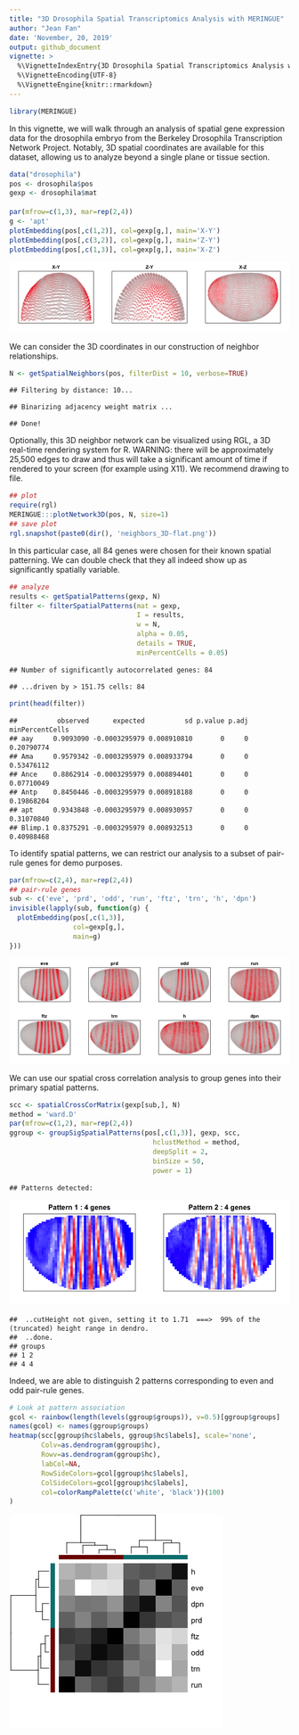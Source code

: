 ```yaml
---
title: "3D Drosophila Spatial Transcriptomics Analysis with MERINGUE"
author: "Jean Fan"
date: 'November, 20, 2019'
output: github_document
vignette: >
  %\VignetteIndexEntry{3D Drosophila Spatial Transcriptomics Analysis with MERINGUE}
  %\VignetteEncoding{UTF-8}
  %\VignetteEngine{knitr::rmarkdown}
---
```





```r
library(MERINGUE)
```

In this vignette, we will walk through an analysis of spatial gene expression data for the drosophila embryo from the Berkeley Drosophila Transcription Network Project. Notably, 3D spatial coordinates are available for this dataset, allowing us to analyze beyond a single plane or tissue section. 


```r
data("drosophila")
pos <- drosophila$pos
gexp <- drosophila$mat

par(mfrow=c(1,3), mar=rep(2,4))
g <- 'apt'
plotEmbedding(pos[,c(1,2)], col=gexp[g,], main='X-Y')
plotEmbedding(pos[,c(3,2)], col=gexp[g,], main='Z-Y')
plotEmbedding(pos[,c(1,3)], col=gexp[g,], main='X-Z')
```

![](drosophila_3D_analysis_files/figure-gfm/drosophila-data-1.png)<!-- -->

We can consider the 3D coordinates in our construction of neighbor relationships.


```r
N <- getSpatialNeighbors(pos, filterDist = 10, verbose=TRUE)
```

```
## Filtering by distance: 10...
```

```
## Binarizing adjacency weight matrix ...
```

```
## Done!
```

Optionally, this 3D neighbor network can be visualized using RGL, a 3D real-time rendering system for R. WARNING: there will be approximately 25,500 edges to draw and thus will take a significant amount of time if rendered to your screen (for example using X11). We recommend drawing to file.


```r
## plot
require(rgl)
MERINGUE:::plotNetwork3D(pos, N, size=1)
## save plot
rgl.snapshot(paste0(dir(), 'neighbors_3D-flat.png'))
```

In this particular case, all 84 genes were chosen for their known spatial patterning. We can double check that they all indeed show up as significantly spatially variable.


```r
## analyze
results <- getSpatialPatterns(gexp, N)
filter <- filterSpatialPatterns(mat = gexp, 
                                I = results, 
                                w = N,
                                alpha = 0.05,
                                details = TRUE, 
                                minPercentCells = 0.05)
```

```
## Number of significantly autocorrelated genes: 84
```

```
## ...driven by > 151.75 cells: 84
```

```r
print(head(filter))
```

```
##          observed      expected          sd p.value p.adj minPercentCells
## aay     0.9093090 -0.0003295979 0.008910810       0     0      0.20790774
## Ama     0.9579342 -0.0003295979 0.008933794       0     0      0.53476112
## Ance    0.8862914 -0.0003295979 0.008894401       0     0      0.07710049
## Antp    0.8450446 -0.0003295979 0.008918188       0     0      0.19868204
## apt     0.9343848 -0.0003295979 0.008930957       0     0      0.31070840
## Blimp.1 0.8375291 -0.0003295979 0.008932513       0     0      0.40988468
```

To identify spatial patterns, we can restrict our analysis to a subset of pair-rule genes for demo purposes.


```r
par(mfrow=c(2,4), mar=rep(2,4))
## pair-rule genes
sub <- c('eve', 'prd', 'odd', 'run', 'ftz', 'trn', 'h', 'dpn')
invisible(lapply(sub, function(g) {
  plotEmbedding(pos[,c(1,3)], 
                col=gexp[g,], 
                main=g)
}))
```

![](drosophila_3D_analysis_files/figure-gfm/drosophila-sub-1.png)<!-- -->

We can use our spatial cross correlation analysis to group genes into their primary spatial patterns. 


```r
scc <- spatialCrossCorMatrix(gexp[sub,], N)
method = 'ward.D'
par(mfrow=c(1,2), mar=rep(2,4))
ggroup <- groupSigSpatialPatterns(pos[,c(1,3)], gexp, scc,
                                    hclustMethod = method,
                                    deepSplit = 2,
                                    binSize = 50,
                                    power = 1)
```

```
## Patterns detected:
```

![](drosophila_3D_analysis_files/figure-gfm/drosophila-pattern-1.png)<!-- -->

```
##  ..cutHeight not given, setting it to 1.71  ===>  99% of the (truncated) height range in dendro.
##  ..done.
## groups
## 1 2 
## 4 4
```

Indeed, we are able to distinguish 2 patterns corresponding to even and odd pair-rule genes.


```r
# Look at pattern association
gcol <- rainbow(length(levels(ggroup$groups)), v=0.5)[ggroup$groups]
names(gcol) <- names(ggroup$groups)
heatmap(scc[ggroup$hc$labels, ggroup$hc$labels], scale='none', 
        Colv=as.dendrogram(ggroup$hc), 
        Rowv=as.dendrogram(ggroup$hc), 
        labCol=NA,
        RowSideColors=gcol[ggroup$hc$labels],
        ColSideColors=gcol[ggroup$hc$labels],
        col=colorRampPalette(c('white', 'black'))(100)
)
```

![](drosophila_3D_analysis_files/figure-gfm/drosophila-scc-1.png)<!-- -->
